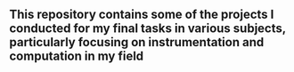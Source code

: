 ## This repository contains some of the projects I conducted for my final tasks in various subjects, particularly focusing on instrumentation and computation in my field
